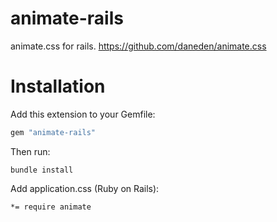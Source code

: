 animate-rails
===================

animate.css for rails.
https://github.com/daneden/animate.css


Installation
=======

Add this extension to your Gemfile:

```ruby
gem "animate-rails"
```

Then run:

```
bundle install
```

Add application.css (Ruby on Rails):

```
*= require animate
```

